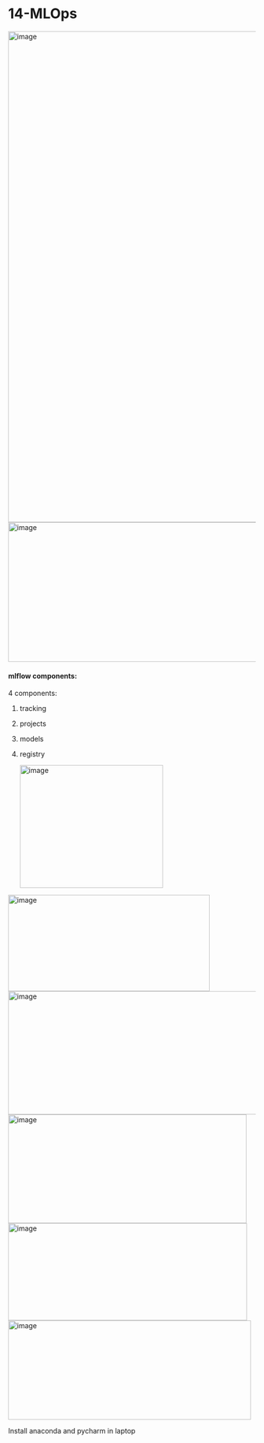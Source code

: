 # 14-MLOps

<img width="1105" height="999" alt="image" src="https://github.com/user-attachments/assets/ef638ebc-e337-4c4a-ab90-26cae868198b" />

<img width="539" height="284" alt="image" src="https://github.com/user-attachments/assets/067a33a0-b904-4440-8135-a410121224b6" />




#### mlflow components:

4 components:
1. tracking
2. projects
3. models
4. registry

   <img width="291" height="250" alt="image" src="https://github.com/user-attachments/assets/0f30fc07-e899-4fda-8e09-cfa95f205aa4" />

<img width="410" height="196" alt="image" src="https://github.com/user-attachments/assets/f94a4e72-ec6b-4fe4-8d02-18354ad40a5a" />

<img width="510" height="251" alt="image" src="https://github.com/user-attachments/assets/1239a14a-b012-4858-a6a3-8c93839b6c06" />

<img width="485" height="221" alt="image" src="https://github.com/user-attachments/assets/b2ab5e64-8ea3-4a9e-8850-06e77af0173c" />

<img width="486" height="198" alt="image" src="https://github.com/user-attachments/assets/68c5420e-b8cf-4987-8b03-064bdc231aa1" />

<img width="494" height="202" alt="image" src="https://github.com/user-attachments/assets/4b454e00-6d5a-42c4-ad16-f13a61820319" />

Install anaconda and pycharm in laptop



